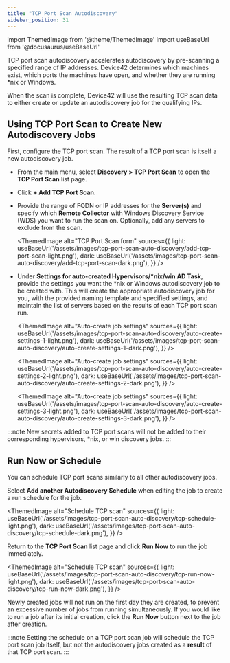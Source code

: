 ```yaml
---
title: "TCP Port Scan Autodiscovery"
sidebar_position: 31
---
```


import ThemedImage from '@theme/ThemedImage'
import useBaseUrl from '@docusaurus/useBaseUrl'

TCP port scan autodiscovery accelerates autodiscovery by pre-scanning a specified range of IP addresses. Device42 determines which machines exist, which ports the machines have open, and whether they are running \*nix or Windows. 

When the scan is complete, Device42 will use the resulting TCP scan data to either create or update an autodiscovery job for the qualifying IPs.

## Using TCP Port Scan to Create New Autodiscovery Jobs

First, configure the TCP port scan. The result of a TCP port scan is itself a new autodiscovery job.

- From the main menu, select **Discovery > TCP Port Scan** to open the **TCP Port Scan** list page.

- Click **+ Add TCP Port Scan**.

- Provide the range of FQDN or IP addresses for the **Server(s)** and specify which **Remote Collector** with Windows Discovery Service (WDS) you want to run the scan on. Optionally, add any servers to exclude from the scan.

    <ThemedImage
    alt="TCP Port Scan form"
    sources={{
        light: useBaseUrl('/assets/images/tcp-port-scan-auto-discovery/add-tcp-port-scan-light.png'),
        dark: useBaseUrl('/assets/images/tcp-port-scan-auto-discovery/add-tcp-port-scan-dark.png'),
    }}
    />

- Under **Settings for auto-created Hypervisors/\*nix/win AD Task**, provide the settings you want the \*nix or Windows autodiscovery job to be created with. This will create the appropriate autodiscovery job for you, with the provided naming template and specified settings, and maintain the list of servers based on the results of each TCP port scan run.

    <ThemedImage
    alt="Auto-create job settings"
    sources={{
        light: useBaseUrl('/assets/images/tcp-port-scan-auto-discovery/auto-create-settings-1-light.png'),
        dark: useBaseUrl('/assets/images/tcp-port-scan-auto-discovery/auto-create-settings-1-dark.png'),
    }}
    />

    <ThemedImage
    alt="Auto-create job settings"
    sources={{
        light: useBaseUrl('/assets/images/tcp-port-scan-auto-discovery/auto-create-settings-2-light.png'),
        dark: useBaseUrl('/assets/images/tcp-port-scan-auto-discovery/auto-create-settings-2-dark.png'),
    }}
    />

    <ThemedImage
    alt="Auto-create job settings"
    sources={{
        light: useBaseUrl('/assets/images/tcp-port-scan-auto-discovery/auto-create-settings-3-light.png'),
        dark: useBaseUrl('/assets/images/tcp-port-scan-auto-discovery/auto-create-settings-3-dark.png'),
    }}
    />

:::note
New secrets added to TCP port scans will not be added to their corresponding hypervisors, \*nix, or win discovery jobs.
:::

## Run Now or Schedule

You can schedule TCP port scans similarly to all other autodiscovery jobs.

Select **Add another Autodiscovery Schedule** when editing the job to create a run schedule for the job.

<ThemedImage
    alt="Schedule TCP scan"
    sources={{
    light: useBaseUrl('/assets/images/tcp-port-scan-auto-discovery/tcp-schedule-light.png'),
    dark: useBaseUrl('/assets/images/tcp-port-scan-auto-discovery/tcp-schedule-dark.png'),
    }}
/>

Return to the **TCP Port Scan** list page and click **Run Now** to run the job immediately.

<ThemedImage
    alt="Schedule TCP scan"
    sources={{
    light: useBaseUrl('/assets/images/tcp-port-scan-auto-discovery/tcp-run-now-light.png'),
    dark: useBaseUrl('/assets/images/tcp-port-scan-auto-discovery/tcp-run-now-dark.png'),
    }}
/>

Newly created jobs will not run on the first day they are created, to prevent an excessive number of jobs from running simultaneously. If you would like to run a job after its initial creation, click the **Run Now** button next to the job after creation.

:::note
Setting the schedule on a TCP port scan job will schedule the TCP port scan job itself, but not the autodiscovery jobs created as a **result** of that TCP port scan.
:::
